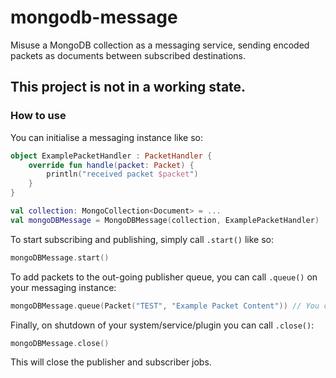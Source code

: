 # mongodb-message
Misuse a MongoDB collection as a messaging service, sending encoded packets as documents between subscribed destinations.

## This project is not in a working state.

### How to use

You can initialise a messaging instance like so:
```kt
object ExamplePacketHandler : PacketHandler {
    override fun handle(packet: Packet) {
        println("received packet $packet")
    }
}

val collection: MongoCollection<Document> = ...
val mongoDBMessage = MongoDBMessage(collection, ExamplePacketHandler)
```

To start subscribing and publishing, simply call `.start()` like so:
```kt
mongoDBMessage.start()
```

To add packets to the out-going publisher queue, you can call `.queue()` on your messaging instance:
```kt
mongoDBMessage.queue(Packet("TEST", "Example Packet Content")) // You can add multiple by separating with commas
```

Finally, on shutdown of your system/service/plugin you can call `.close()`:
```kt
mongoDBMessage.close()
```
This will close the publisher and subscriber jobs.
